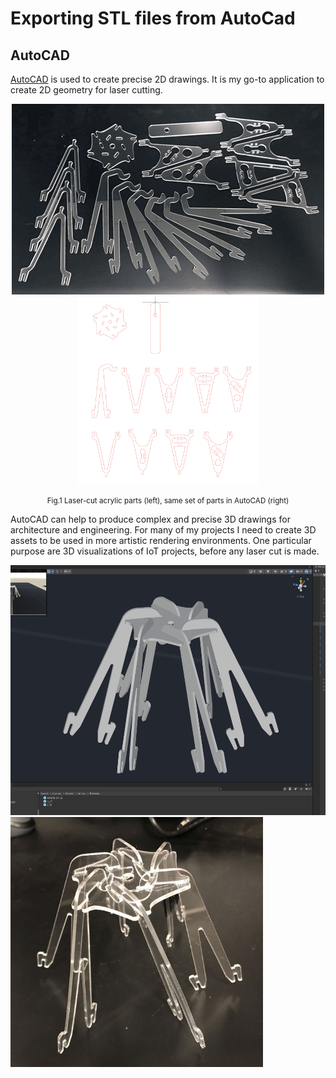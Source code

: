 # Exporting STL files from AutoCad

## AutoCAD

[AutoCAD](https://www.autodesk.com/products/autocad/overview?term=1-YEAR&tab=subscription) is used to create precise 2D drawings. It is my go-to application to create 2D geometry for laser cutting. 

<p align = "center">
<img src="images/acrylic-parts.png" hright="300"><img src="images/acrylic-parts_autocad.png" height="300">
</p>
<p align = "center">
  <small>Fig.1 Laser-cut acrylic parts (left), same set of parts in AutoCAD (right)</small>
</p>

AutoCAD can help to produce complex and precise 3D drawings for architecture and engineering. For many of my projects I need to create 3D assets to be used in more artistic rendering environments. One particular purpose are 3D visualizations of IoT projects, before any laser cut is made. 

<img src="images/Amaria-rough.png" height="400"><img src="images/Amaria-V1-basic-structure.jpg" height="400">


